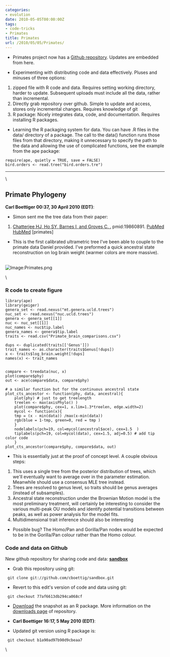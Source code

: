 ```yaml
---
categories:
- evolution
date: 2010-05-05T00:00:00Z
tags:
- code-tricks
- Primates
title: Primates
url: /2010/05/05/Primates/
---
```


-   Primates project now has a [Github
    repository](http://github.com/cboettig/sandbox "http://github.com/cboettig/sandbox").
    Updates are embedded from here.

-   Experimenting with distributing code and data effectively. Pluses
    and minuses of three options:

1.  zipped file with R code and data. Requires setting working
    directory, harder to update. Subsequent uploads must include all the
    data, rather than incremental.
2.  Directly grab repository over github. Simple to update and access,
    stores only incremental changes. Requires knowledge of git
3.  R package: Nicely integrates data, code, and documentation. Requires
    installing R packages.

-   Learning the R packaging system for data. You can have .R files in
    the data/ directory of a package. The call to the data() function
    runs those files from that directory, making it unnecessary to
    specify the path to the data and allowing the use of complicated
    functions, see the example from the ape package:

~~~~ {.de1}
require(ape, quietly = TRUE, save = FALSE)
bird.orders <- read.tree("bird.orders.tre")
~~~~

* * * * *

\

Primate Phylogeny
-----------------

**Carl Boettiger 00:37, 30 April 2010 (EDT)**:

-   Simon sent me the tree data from their paper:

1.  [Chatterjee HJ, Ho SY, Barnes I, and Groves C.
    .](http://eutils.ncbi.nlm.nih.gov/entrez/eutils/elink.fcgi?cmd=prlinks&dbfrom=pubmed&retmode=ref&id=19860891 "View or buy article from publisher (if available)")
    pmid:19860891.
    [PubMed](http://eutils.ncbi.nlm.nih.gov/entrez/eutils/efetch.fcgi?db=pubmed&rettype=abstract&id=19860891 "PMID 19860891")
    [HubMed](http://www.hubmed.org/display.cgi?uids=19860891 "PMID 19860891")
    [primates]

-   This is the first calibrated ultrametric tree I've been able to
    couple to the primate data Daniel provided. I've preformed a quick
    ancestral state reconstruction on log brain weight (warmer colors
    are more massive).

\
 ![Image:Primates.png](http://openwetware.org/images/9/96/Primates.png)

\

### R code to create figure

~~~~ {.de1}
library(ape)
library(geiger)
genera_set <- read.nexus("mt.genera.ucld.trees")
nuc_set <- read.nexus("nuc.ucld.trees")
genera <- genera_set[[1]]
nuc <- nuc_set[[1]]
nuc_names <- nuc$tip.label
genera_names <- genera$tip.label
traits <- read.csv("Primate_brain_comparisons.csv")
 
dups <- duplicated(traits[['Genus']])
trait_names <- as.character(traits$Genus[!dups])
x <- traits$log_brain.weight[!dups]
names(x) <- trait_names
 
 
compare <- treedata(nuc, x)
plot(compare$phy)
out <- ace(compare$data, compare$phy)
 
# a similar function but for the continuous ancestral state 
plot_cts_ancestor <- function(phy, data, ancestral){  
    plot(phy) # just to get treelength 
    treelen <- max(axisPhylo() )
    plot(compare$phy, cex=1, x.lim=1.3*treelen, edge.width=2)
    mycol <- function(x){
    tmp = (x - min(data)) /max(x-min(data)) 
    rgb(blue = 1-tmp, green=0, red = tmp )
    }
    nodelabels(pch=19, col=mycol(ancestral$ace), cex=1.5  )
    tiplabels(pch=19, col=mycol(data), cex=1.5, adj=0.5) # add tip color code
    }
plot_cts_ancestor(compare$phy, compare$data, out)
~~~~

-   This is essentially just at the proof of concept level. A couple
    obvious steps:

1.  This uses a single tree from the posterior distribution of trees,
    which we'll eventually want to average over in the parameter
    estimation. Meanwhile should use a consensus MLE tree instead.
2.  Trees are resolved to genus level, so traits should be genus
    averages (instead of subsamples).
3.  Ancestral state reconstruction under the Brownian Motion model is
    the most preliminary treatment, will certainly be interesting to
    consider the various multi-peak OU models and identify potential
    transitions between peaks, as well as power analysis for the model
    fits.
4.  Multidimensional trait inference should also be interesting

-   Possible bug? The Homo/Pan and Gorilla/Pan nodes would be expected
    to be in the Gorilla/Pan colour rather than the Homo colour.

### Code and data on Github

New github repository for sharing code and data:
**[sandbox](http://github.com/cboettig/sandbox "http://github.com/cboettig/sandbox")**

-   Grab this repository using git:

<!-- -->

     git clone git://github.com/cboettig/sandbox.git

-   Revert to this edit's version of code and data using git:

<!-- -->

     git checkout 77af6613db294ca068cf

-   [Download](http://github.com/downloads/cboettig/sandbox/sandbox_0.0-1.tar.gz "http://github.com/downloads/cboettig/sandbox/sandbox_0.0-1.tar.gz")
    the snapshot as an R package. More information on the [downloads
    page](http://github.com/cboettig/sandbox/downloads "http://github.com/cboettig/sandbox/downloads")
    of repository.

-   **Carl Boettiger 16:17, 5 May 2010 (EDT)**:
-   Updated git version using R package is:

<!-- -->

     git checkout b1a90ad97b90d9cbeaa7

\

